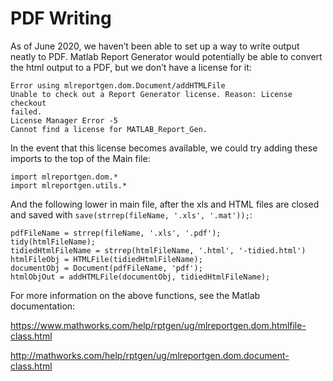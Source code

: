 # PDF Writing

As of June 2020, we haven’t been able to set up a way to write output neatly to PDF. Matlab Report Generator would potentially be able to convert the html output to a PDF, but we don’t have a license for it:

```
Error using mlreportgen.dom.Document/addHTMLFile
Unable to check out a Report Generator license. Reason: License checkout
failed.
License Manager Error -5
Cannot find a license for MATLAB_Report_Gen.
```

In the event that this license becomes available, we could try adding these imports to the top of the Main file:

```
import mlreportgen.dom.*
import mlreportgen.utils.*
```

And the following lower in main file, after the xls and HTML files are closed and saved with `save(strrep(fileName, '.xls', '.mat'));`:

```
pdfFileName = strrep(fileName, '.xls', '.pdf');
tidy(htmlFileName);
tidiedHtmlFileName = strrep(htmlFileName, '.html', '-tidied.html')
htmlFileObj = HTMLFile(tidiedHtmlFileName);
documentObj = Document(pdfFileName, 'pdf');
htmlObjOut = addHTMLFile(documentObj, tidiedHtmlFileName);
```

For more information on the above functions, see the Matlab documentation:

https://www.mathworks.com/help/rptgen/ug/mlreportgen.dom.htmlfile-class.html

http://mathworks.com/help/rptgen/ug/mlreportgen.dom.document-class.html